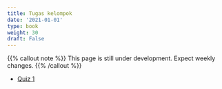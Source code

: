 ```yaml
---
title: Tugas kelompok
date: '2021-01-01'
type: book
weight: 30
draft: False
---
```


{{% callout note %}} This page is still under development. Expect weekly changes. {{% /callout %}}

- [Quiz 1](https://forms.gle/TECS6Q58aV3S1MVZA)